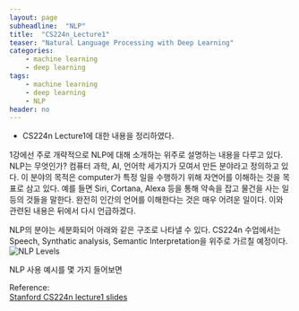 ```yaml
---
layout: page
subheadline:  "NLP"
title:  "CS224n_Lecture1"
teaser: "Natural Language Processing with Deep Learning"
categories:
    - machine learning
    - deep learning
tags:
    - machine learning
    - deep learning
    - NLP
header: no
---
```


- CS224n Lecture1에 대한 내용을 정리하였다.

1강에선 주로 개략적으로 NLP에 대해 소개하는 위주로 설명하는 내용을 다루고 있다.
NLP는 무엇인가? 컴퓨터 과학, AI, 언어학 세가지가 모여서 만든 분야라고 정의하고 있다.
이 분야의 목적은 computer가 특정 일을 수행하기 위해 자연어를 이해하는 것을 목표로 삼고 있다.
예를 들면 Siri, Cortana, Alexa 등을 통해 약속을 잡고 물건을 사는 일 등의 것들을 말한다.
완전히 인간의 언어를 이해한다는 것은 매우 어려운 일이다. 이와 관련된 내용은 뒤에서 다시 언급하겠다.

NLP의 분야는 세분화되어 아래와 같은 구조로 나타낼 수 있다. CS224n 수업에서는 Speech, Synthatic analysis,
Semantic Interpretation을 위주로 가르칠 예정이다.
![NLP Levels](https://kymkh0902.github.io/images/Lecture1_NLP_Levels.PNG)

NLP 사용 예시를 몇 가지 들어보면

Reference: <br>
[Stanford CS224n lecture1 slides](http://web.stanford.edu/class/cs224n/lectures/cs224n-2017-lecture1.pdf)
